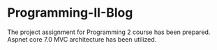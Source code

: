 # Programming-II-Blog
The project assignment for Programming 2 course has been prepared. Aspnet core 7.0 MVC architecture has been utilized.
